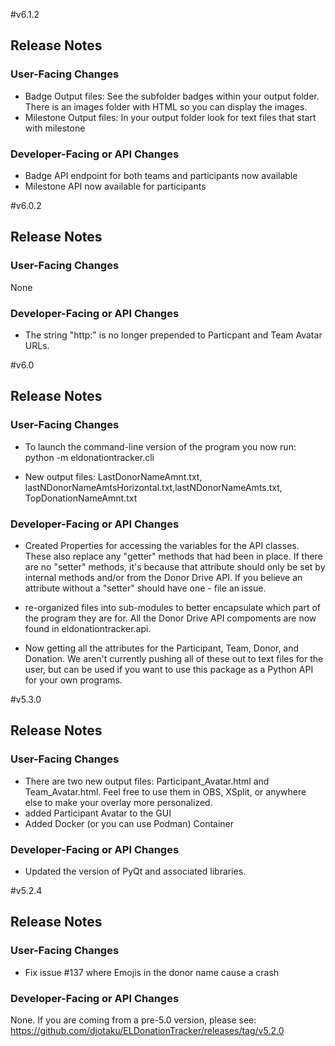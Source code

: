#v6.1.2
## Release Notes
### User-Facing Changes
- Badge Output files: See the subfolder badges within your output folder. There is an images folder with HTML so you can display the images.
- Milestone Output files: In your output folder look for text files that start with milestone

### Developer-Facing or API Changes
- Badge API endpoint for both teams and participants now available
- Milestone API now available for participants


#v6.0.2
## Release Notes
### User-Facing Changes
None

### Developer-Facing or API Changes
- The string "http:" is no longer prepended to Particpant and Team Avatar URLs.

#v6.0
## Release Notes

### User-Facing Changes

- To launch the command-line version of the program you now run: python -m eldonationtracker.cli

- New output files: LastDonorNameAmnt.txt, lastNDonorNameAmtsHorizontal.txt,lastNDonorNameAmts.txt, TopDonationNameAmnt.txt

### Developer-Facing or API Changes

- Created Properties for accessing the variables for the API classes.
These also replace any "getter" methods that had been in place. 
  If there are no "setter" methods, it's because that attribute should
  only be set by internal methods and/or from the Donor Drive API. If you 
  believe an attribute without a "setter" should have one - 
  file an issue.
  
- re-organized files into sub-modules to better encapsulate which part of the program they are for.  All the Donor Drive API compoments are now found in eldonationtracker.api.

- Now getting all the attributes for the Participant, Team, Donor, and Donation. We aren't currently pushing all of these out to text files for the user, but can be used if you want to use this package as a Python API for your own programs.


#v5.3.0
## Release Notes

### User-Facing Changes

- There are two new output files: Participant_Avatar.html and Team_Avatar.html. Feel free to use them in OBS, XSplit, or anywhere else to make your overlay more personalized.
- added Participant Avatar to the GUI
- Added Docker (or you can use Podman) Container

### Developer-Facing or API Changes

- Updated the version of PyQt and associated libraries.


#v5.2.4
## Release Notes

### User-Facing Changes

- Fix issue #137 where Emojis in the donor name cause a crash

### Developer-Facing or API Changes

None. If you are coming from a pre-5.0 version, please see: https://github.com/djotaku/ELDonationTracker/releases/tag/v5.2.0
